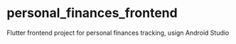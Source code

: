 # personal_finances_frontend
Flutter frontend project for personal finances tracking, usign Android Studio
